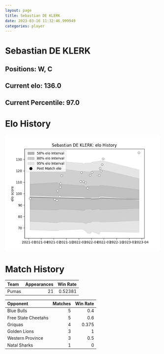 ```yaml
---  
layout: page  
title: Sebastian DE KLERK  
date: 2023-03-16 11:32:46.999949  
categories: player  
---
```

# Sebastian DE KLERK

## Positions: W, C

## Current elo: 136.0

## Current Percentile: 97.0

# Elo History


![elo history](history_SebastianDEKLERK.png)
# Match History


| Team   |   Appearances |   Win Rate |
|:-------|--------------:|-----------:|
| Pumas  |            21 |    0.52381 |

| Opponent            |   Matches |   Win Rate |
|:--------------------|----------:|-----------:|
| Blue Bulls          |         5 |      0.4   |
| Free State Cheetahs |         5 |      0.6   |
| Griquas             |         4 |      0.375 |
| Golden Lions        |         3 |      1     |
| Western Province    |         3 |      0.5   |
| Natal Sharks        |         1 |      0     |